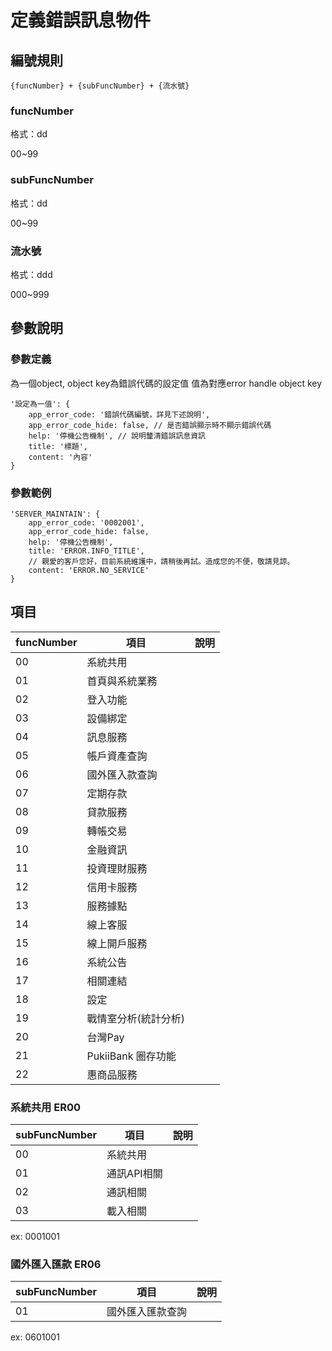 # 定義錯誤訊息物件
## 編號規則

    {funcNumber} + {subFuncNumber} + {流水號}



### funcNumber

格式：dd

00~99

### subFuncNumber

格式：dd

00~99


### 流水號

格式：ddd

000~999

## 參數說明

### 參數定義

為一個object, object key為錯誤代碼的設定值
值為對應error handle object key

    '設定為一值': {
        app_error_code: '錯誤代碼編號，詳見下述說明',
        app_error_code_hide: false, // 是否錯誤顯示時不顯示錯誤代碼
        help: '停機公告機制', // 說明釐清錯誤訊息資訊
        title: '標題', 
        content: '內容'
    }

### 參數範例
    'SERVER_MAINTAIN': {
        app_error_code: '0002001',
        app_error_code_hide: false,
        help: '停機公告機制',
        title: 'ERROR.INFO_TITLE',
        // 親愛的客戶您好，目前系統維護中，請稍後再試。造成您的不便，敬請見諒。
        content: 'ERROR.NO_SERVICE'
    }


## 項目

| funcNumber | 項目                 | 說明 |
| ---- | -------------------- | ---- |
| 00 | 系統共用             |      |
| 01 | 首頁與系統業務       |      |
| 02 | 登入功能             |      |
| 03 | 設備綁定             |      |
| 04 | 訊息服務             |      |
| 05 | 帳戶資產查詢         |      |
| 06 | 國外匯入款查詢       |      |
| 07 | 定期存款             |      |
| 08 | 貸款服務             |      |
| 09 | 轉帳交易             |      |
| 10 | 金融資訊             |      |
| 11 | 投資理財服務         |      |
| 12 | 信用卡服務           |      |
| 13 | 服務據點             |      |
| 14 | 線上客服             |      |
| 15 | 線上開戶服務         |      |
| 16 | 系統公告             |      |
| 17 | 相關連結             |      |
| 18 | 設定                 |      |
| 19 | 戰情室分析(統計分析) |      |
| 20 | 台灣Pay              |      |
| 21 | PukiiBank 圈存功能   |      |
| 22 | 惠商品服務           |      |


### 系統共用 ER00

| subFuncNumber | 項目                 | 說明 |
| ---- | -------------------- | ---- |
| 00 | 系統共用             |      |
| 01 | 通訊API相關       |      |
| 02 | 通訊相關       |      |
| 03 | 載入相關       |      |

ex: 0001001


### 國外匯入匯款 ER06

| subFuncNumber | 項目                 | 說明 |
| ---- | -------------------- | ---- |
| 01 | 國外匯入匯款查詢             |      |


ex: 0601001
